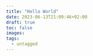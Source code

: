 ```yaml
---
title: "Hello World"
date: 2023-06-13T21:09:46+02:00
draft: true
toc: false
images:
tags:
  - untagged
---
```


